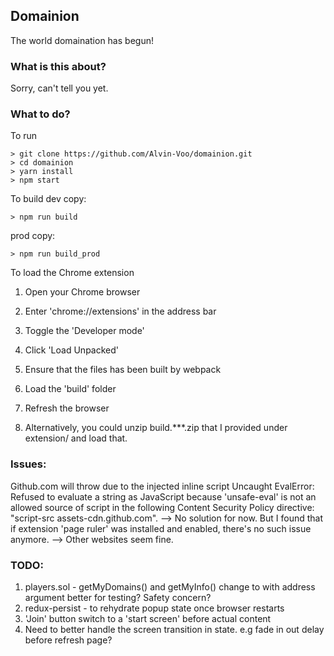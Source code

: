 ## Domainion

The world domaination has begun!

### What is this about?

Sorry, can't tell you yet.

### What to do?

To run
```
> git clone https://github.com/Alvin-Voo/domainion.git
> cd domainion
> yarn install
> npm start
```
To build
dev copy:
```
> npm run build
```
prod copy:
```
> npm run build_prod
```
To load the Chrome extension
1. Open your Chrome browser
2. Enter 'chrome://extensions' in the address bar
3. Toggle the 'Developer mode'
4. Click 'Load Unpacked'
5. Ensure that the files has been built by webpack
6. Load the 'build' folder
7. Refresh the browser

8. Alternatively, you could unzip build.\***\.zip that I provided under extension/ and load that.

### Issues:

Github.com will throw due to the injected inline script
Uncaught EvalError: Refused to evaluate a string as JavaScript because 'unsafe-eval' is not an allowed source of script in the following Content Security Policy directive: "script-src assets-cdn.github.com".
--> No solution for now. But I found that if extension 'page ruler' was installed and enabled, there's no such issue anymore.
--> Other websites seem fine.

### TODO:

1. players.sol - getMyDomains() and getMyInfo() change to with address argument better for testing? Safety concern?
2. redux-persist - to rehydrate popup state once browser restarts
3. 'Join' button switch to a 'start screen' before actual content
4. Need to better handle the screen transition in state. e.g fade in out delay before refresh page?
